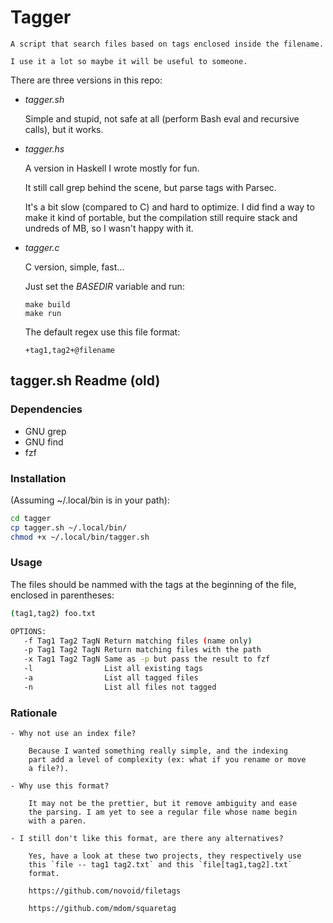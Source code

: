 # Tagger

    A script that search files based on tags enclosed inside the filename.

    I use it a lot so maybe it will be useful to someone.


There are three versions in this repo:

- *tagger.sh*

    Simple and stupid, not safe at all (perform Bash eval and recursive
    calls), but it works.

- *tagger.hs*

    A version in Haskell I wrote mostly for fun.

    It still call grep behind the scene, but parse tags with Parsec.

    It's a bit slow (compared to C) and hard to optimize. I did find a
    way to make it kind of portable, but the compilation still require
    stack and undreds of MB, so I wasn't happy with it.

- *tagger.c*

    C version, simple, fast...

    Just set the _BASEDIR_ variable and run:
    ```
    make build
    make run
    ```

    The default regex use this file format:
    ```
    +tag1,tag2+@filename
    ```

## tagger.sh Readme (old)

### Dependencies

- GNU grep
- GNU find
- fzf

### Installation

(Assuming ~/.local/bin is in your path):

```bash
cd tagger
cp tagger.sh ~/.local/bin/
chmod +x ~/.local/bin/tagger.sh
```

### Usage

The files should be nammed with the tags at the beginning of the file,
enclosed in parentheses:

```bash
(tag1,tag2) foo.txt
```

```bash
OPTIONS:
   -f Tag1 Tag2 TagN Return matching files (name only)
   -p Tag1 Tag2 TagN Return matching files with the path
   -x Tag1 Tag2 TagN Same as -p but pass the result to fzf
   -l                List all existing tags
   -a                List all tagged files
   -n                List all files not tagged
```

### Rationale

    - Why not use an index file?

        Because I wanted something really simple, and the indexing
        part add a level of complexity (ex: what if you rename or move
        a file?).

    - Why use this format?

        It may not be the prettier, but it remove ambiguity and ease
        the parsing. I am yet to see a regular file whose name begin
        with a paren.

    - I still don't like this format, are there any alternatives?

        Yes, have a look at these two projects, they respectively use
        this `file -- tag1 tag2.txt` and this `file[tag1,tag2].txt`
        format.

        https://github.com/novoid/filetags

        https://github.com/mdom/squaretag
